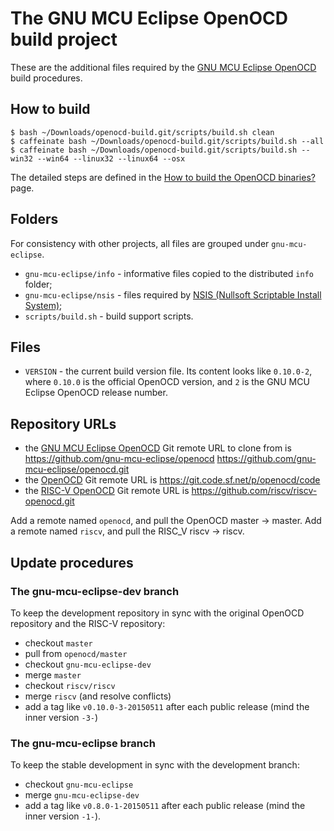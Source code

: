 # The GNU MCU Eclipse OpenOCD build project

These are the additional files required by the [GNU MCU Eclipse OpenOCD](https://github.com/gnu-mcu-eclipse/openocd) build procedures.

## How to build

```
$ bash ~/Downloads/openocd-build.git/scripts/build.sh clean
$ caffeinate bash ~/Downloads/openocd-build.git/scripts/build.sh --all
$ caffeinate bash ~/Downloads/openocd-build.git/scripts/build.sh --win32 --win64 --linux32 --linux64 --osx
```

The detailed steps are defined in the [How to build the OpenOCD binaries?](https://gnu-mcu-eclipse.github.io/openocd/build-procedure/) page.

## Folders

For consistency with other projects, all files are grouped under `gnu-mcu-eclipse`.

* `gnu-mcu-eclipse/info` - informative files copied to the distributed `info` folder;
* `gnu-mcu-eclipse/nsis` - files required by [NSIS (Nullsoft Scriptable Install System)](http://nsis.sourceforge.net/Main_Page);
* `scripts/build.sh` - build support scripts.

## Files

* `VERSION` - the current build version file. Its content looks like `0.10.0-2`, where `0.10.0` is the official OpenOCD version, and `2` is the GNU MCU Eclipse OpenOCD release number.

## Repository URLs

- the [GNU MCU Eclipse OpenOCD](https://github.com/gnu-mcu-eclipse/openocd.git) Git remote URL to clone from is https://github.com/gnu-mcu-eclipse/openocd https://github.com/gnu-mcu-eclipse/openocd.git
- the [OpenOCD](https://sourceforge.net/p/openocd/code/) Git remote URL is https://git.code.sf.net/p/openocd/code
- the [RISC-V OpenOCD](https://github.com/riscv/riscv-openocd) Git remote URL is https://github.com/riscv/riscv-openocd.git

Add a remote named `openocd`, and pull the OpenOCD master → master.
Add a remote named `riscv`, and pull the RISC_V riscv → riscv.

## Update procedures

### The gnu-mcu-eclipse-dev branch

To keep the development repository in sync with the original OpenOCD repository and the RISC-V repository:

- checkout `master`
- pull from `openocd/master`
- checkout `gnu-mcu-eclipse-dev`
- merge `master`
- checkout `riscv/riscv`
- merge `riscv` (and resolve conflicts)
- add a tag like `v0.10.0-3-20150511` after each public release (mind the inner version `-3-`)

### The gnu-mcu-eclipse branch

To keep the stable development in sync with the development branch:

- checkout `gnu-mcu-eclipse`
- merge `gnu-mcu-eclipse-dev`
- add a tag like `v0.8.0-1-20150511` after each public release (mind the inner version `-1-`).

